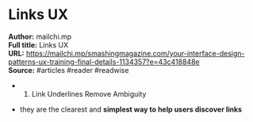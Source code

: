 # Links UX

**Author:** mailchi.mp  
**Full title:** Links UX  
**URL:** https://mailchi.mp/smashingmagazine.com/your-interface-design-patterns-ux-training-final-details-1134357?e=43c418848e  
**Source:** #articles #reader #readwise

- 1. Link Underlines Remove Ambiguity 
   
- they are the clearest and **simplest way to help users discover links** 
   
